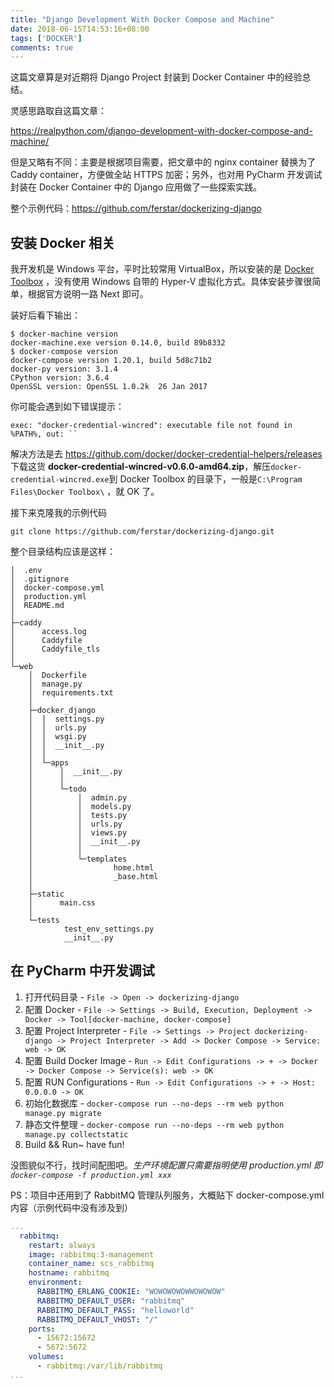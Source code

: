 ```yaml
---
title: "Django Development With Docker Compose and Machine"
date: 2018-06-15T14:53:16+08:00
tags: ['DOCKER']
comments: true
---
```


这篇文章算是对近期将 Django Project 封装到 Docker Container 中的经验总结。

灵感思路取自这篇文章：

https://realpython.com/django-development-with-docker-compose-and-machine/

但是又略有不同：主要是根据项目需要，把文章中的 nginx container 替换为了 Caddy container，方便做全站 HTTPS 加密；另外，也对用 PyCharm 开发调试封装在 Docker Container 中的 Django 应用做了一些探索实践。

整个示例代码：https://github.com/ferstar/dockerizing-django

## 安装 Docker 相关

我开发机是 Windows 平台，平时比较常用 VirtualBox，所以安装的是 [Docker Toolbox](https://www.docker.com/products/docker-toolbox) ，没有使用 Windows 自带的 Hyper-V 虚拟化方式。具体安装步骤很简单，根据官方说明一路 Next 即可。

装好后看下输出：

```shell
$ docker-machine version
docker-machine.exe version 0.14.0, build 89b8332
$ docker-compose version
docker-compose version 1.20.1, build 5d8c71b2
docker-py version: 3.1.4
CPython version: 3.6.4
OpenSSL version: OpenSSL 1.0.2k  26 Jan 2017
```

你可能会遇到如下错误提示：

```shell
exec: "docker-credential-wincred": executable file not found in %PATH%, out: ``
```

解决方法是去 <https://github.com/docker/docker-credential-helpers/releases> 下载这货 **docker-credential-wincred-v0.6.0-amd64.zip**，解压`docker-credential-wincred.exe`到 Docker Toolbox 的目录下，一般是`C:\Program Files\Docker Toolbox\` ，就 OK 了。

接下来克隆我的示例代码

`git clone https://github.com/ferstar/dockerizing-django.git`

整个目录结构应该是这样：

```shell
│  .env
│  .gitignore
│  docker-compose.yml
│  production.yml
│  README.md
│
├─caddy
│      access.log
│      Caddyfile
│      Caddyfile_tls
│
└─web
    │  Dockerfile
    │  manage.py
    │  requirements.txt
    │
    ├─docker_django
    │  │  settings.py
    │  │  urls.py
    │  │  wsgi.py
    │  │  __init__.py
    │  │
    │  └─apps
    │      │  __init__.py
    │      │
    │      └─todo
    │          │  admin.py
    │          │  models.py
    │          │  tests.py
    │          │  urls.py
    │          │  views.py
    │          │  __init__.py
    │          │
    │          └─templates
    │                  home.html
    │                  _base.html
    │
    ├─static
    │      main.css
    │
    └─tests
            test_env_settings.py
            __init__.py
```

## 在 PyCharm 中开发调试

1. 打开代码目录 - `File -> Open -> dockerizing-django`
2. 配置 Docker - `File -> Settings -> Build, Execution, Deployment -> Docker -> Tool[docker-machine, docker-compose]`
3. 配置 Project Interpreter - `File -> Settings -> Project dockerizing-django -> Project Interpreter -> Add -> Docker Compose -> Service: web -> OK`
4. 配置 Build Docker Image - `Run -> Edit Configurations -> + -> Docker -> Docker Compose -> Service(s): web -> OK`
5. 配置 RUN Configurations - `Run -> Edit Configurations -> + -> Host: 0.0.0.0 -> OK`
6. 初始化数据库 - `docker-compose run --no-deps --rm web python manage.py migrate` 
7. 静态文件整理 - `docker-compose run --no-deps --rm web python manage.py collectstatic` 
8. Build && Run~ have fun!

没图貌似不行，找时间配图吧。*生产环境配置只需要指明使用 production.yml 即 `docker-compose -f production.yml xxx`*

PS：项目中还用到了 RabbitMQ 管理队列服务，大概贴下 docker-compose.yml 内容（示例代码中没有涉及到）

```yaml
...  
  rabbitmq:
    restart: always
    image: rabbitmq:3-management
    container_name: scs_rabbitmq
    hostname: rabbitmq
    environment:
      RABBITMQ_ERLANG_COOKIE: "WOWOWOWOWWOWOWOW"
      RABBITMQ_DEFAULT_USER: "rabbitmq"
      RABBITMQ_DEFAULT_PASS: "helloworld"
      RABBITMQ_DEFAULT_VHOST: "/"
    ports:
      - 15672:15672
      - 5672:5672
    volumes:
      - rabbitmq:/var/lib/rabbitmq
...
```

